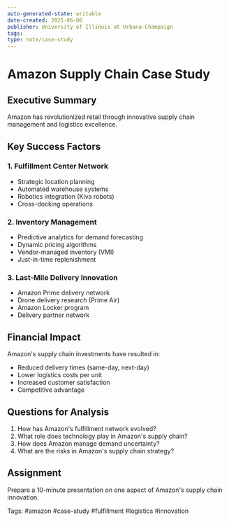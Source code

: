 ```yaml
---
auto-generated-state: writable
date-created: 2025-06-06
publisher: University of Illinois at Urbana-Champaign
tags: 
type: note/case-study
---
```


# Amazon Supply Chain Case Study

## Executive Summary

Amazon has revolutionized retail through innovative supply chain management and logistics excellence.

## Key Success Factors

### 1. Fulfillment Center Network

- Strategic location planning
- Automated warehouse systems
- Robotics integration (Kiva robots)
- Cross-docking operations

### 2. Inventory Management

- Predictive analytics for demand forecasting
- Dynamic pricing algorithms
- Vendor-managed inventory (VMI)
- Just-in-time replenishment

### 3. Last-Mile Delivery Innovation

- Amazon Prime delivery network
- Drone delivery research (Prime Air)
- Amazon Locker program
- Delivery partner network

## Financial Impact

Amazon's supply chain investments have resulted in:

- Reduced delivery times (same-day, next-day)
- Lower logistics costs per unit
- Increased customer satisfaction
- Competitive advantage

## Questions for Analysis

1. How has Amazon's fulfillment network evolved?
2. What role does technology play in Amazon's supply chain?
3. How does Amazon manage demand uncertainty?
4. What are the risks in Amazon's supply chain strategy?

## Assignment

Prepare a 10-minute presentation on one aspect of Amazon's supply chain innovation.

Tags: #amazon #case-study #fulfillment #logistics #innovation
